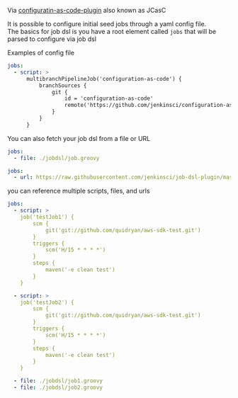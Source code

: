 Via [configuratin-as-code-plugin](https://plugins.jenkins.io/configuration-as-code) also known as JCasC

It is possible to configure initial seed jobs through a yaml config file.  
The basics for job dsl is you have a root element called `jobs` that will be parsed to configure via job dsl

Examples of config file

```yml
jobs:
  - script: >
      multibranchPipelineJob('configuration-as-code') {
          branchSources {
              git {
                  id = 'configuration-as-code'
                  remote('https://github.com/jenkinsci/configuration-as-code-plugin.git')
              }
          }
      }
```

You can also fetch your job dsl from a file or URL

```yml
jobs:
  - file: ./jobdsl/job.groovy
```

```yml
jobs:
  - url: https://raw.githubusercontent.com/jenkinsci/job-dsl-plugin/master/job-dsl-plugin/src/test/resources/javaposse/jobdsl/plugin/testjob.groovy
```

you can reference multiple scripts, files, and urls

```yml
jobs:
  - script: >
    job('testJob1') {
        scm {
            git('git://github.com/quidryan/aws-sdk-test.git')
        }
        triggers {
            scm('H/15 * * * *')
        }
        steps {
            maven('-e clean test')
        }
    }

  - script: >
    job('testJob2') {
        scm {
            git('git://github.com/quidryan/aws-sdk-test.git')
        }
        triggers {
            scm('H/15 * * * *')
        }
        steps {
            maven('-e clean test')
        }
    }

  - file: ./jobdsl/job1.groovy
  - file: ./jobdsl/job2.groovy
```
